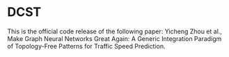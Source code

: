 # DCST
This is the official code release of the following paper: Yicheng Zhou et al., Make Graph Neural Networks Great Again: A Generic Integration Paradigm of Topology-Free Patterns for Traffic Speed Prediction.
